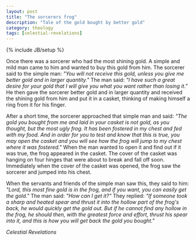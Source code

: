 ```yaml
---
layout: post
title: "The sorcerers frog"
description: "Tale of the gold bought by better gold"
category: theology
tags: [celestial-revelations]
---
```

{% include JB/setup %}

Once there was a sorcerer who had the most shining gold. A simple and mild man came to him and wanted to buy this gold from him. The sorcerer said to the simple man: _"You will not receive this gold, unless you give me better gold and in larger quantity."_ The man said: _"I have such a great desire for your gold that I will give you what you want rather than losing it."_ He then gave the sorcerer better gold and in larger quantity and received the shining gold from him and put it in a casket, thinking of making himself a ring from it for his finger.

After a short time, the sorcerer approached that simple man and said: _"The gold you bought from me and laid in your casket is not gold, as you thought, but the most ugly frog. It has been fostered in my chest and fed with my food. And in order for you to test and know that this is true, you may open the casket and you will see how the frog will jump to my chest where it was fostered."_ When the man wanted to open it and find out if it was true, the frog appeared in the casket. The cover of the casket was hanging on four hinges that were about to break and fall off soon. Immediately when the cover of the casket was opened, the frog saw the sorcerer and jumped into his chest.

When the servants and friends of the simple man saw this, they said to him: _"Lord, this most fine gold is in the frog, and if you want, you can easily get the gold."_ The man said: _"How can I get it?"_ They replied: _"If someone took a sharp and heated spear and thrust it into the hollow part of the frog's back, he would quickly get the gold out. But if he cannot find any hollow in the frog, he should then, with the greatest force and effort, thrust his spear into it, and this is how you will get back the gold you bought."_

_Celestial Revelations_

